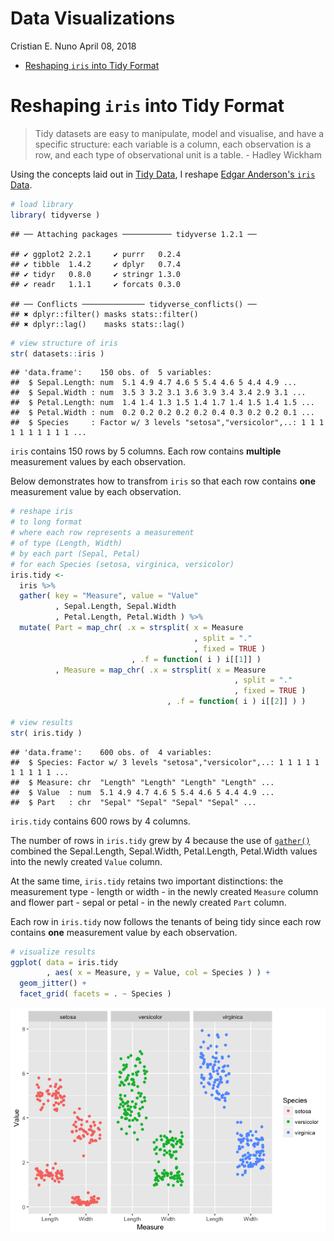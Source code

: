 Data Visualizations
================
Cristian E. Nuno
April 08, 2018

-   [Reshaping `iris` into Tidy Format](#reshaping-iris-into-tidy-format)

Reshaping `iris` into Tidy Format
=================================

> Tidy datasets are easy to manipulate, model and visualise, and have a specific structure: each variable is a column, each observation is a row, and each type of observational unit is a table. - Hadley Wickham

Using the concepts laid out in [Tidy Data](http://vita.had.co.nz/papers/tidy-data.pdf), I reshape [Edgar Anderson's `iris` Data](https://stat.ethz.ch/R-manual/R-devel/library/datasets/html/iris.html).

``` r
# load library
library( tidyverse )
```

    ## ── Attaching packages ─────────── tidyverse 1.2.1 ──

    ## ✔ ggplot2 2.2.1     ✔ purrr   0.2.4
    ## ✔ tibble  1.4.2     ✔ dplyr   0.7.4
    ## ✔ tidyr   0.8.0     ✔ stringr 1.3.0
    ## ✔ readr   1.1.1     ✔ forcats 0.3.0

    ## ── Conflicts ────────────── tidyverse_conflicts() ──
    ## ✖ dplyr::filter() masks stats::filter()
    ## ✖ dplyr::lag()    masks stats::lag()

``` r
# view structure of iris
str( datasets::iris )
```

    ## 'data.frame':    150 obs. of  5 variables:
    ##  $ Sepal.Length: num  5.1 4.9 4.7 4.6 5 5.4 4.6 5 4.4 4.9 ...
    ##  $ Sepal.Width : num  3.5 3 3.2 3.1 3.6 3.9 3.4 3.4 2.9 3.1 ...
    ##  $ Petal.Length: num  1.4 1.4 1.3 1.5 1.4 1.7 1.4 1.5 1.4 1.5 ...
    ##  $ Petal.Width : num  0.2 0.2 0.2 0.2 0.2 0.4 0.3 0.2 0.2 0.1 ...
    ##  $ Species     : Factor w/ 3 levels "setosa","versicolor",..: 1 1 1 1 1 1 1 1 1 1 ...

`iris` contains 150 rows by 5 columns. Each row contains **multiple** measurement values by each observation.

Below demonstrates how to transfrom `iris` so that each row contains **one** measurement value by each observation.

``` r
# reshape iris
# to long format
# where each row represents a measurement
# of type (Length, Width)
# by each part (Sepal, Petal)
# for each Species (setosa, virginica, versicolor)
iris.tidy <-
  iris %>%
  gather( key = "Measure", value = "Value"
          , Sepal.Length, Sepal.Width
          , Petal.Length, Petal.Width ) %>%
  mutate( Part = map_chr( .x = strsplit( x = Measure
                                         , split = "."
                                         , fixed = TRUE )
                           , .f = function( i ) i[[1]] )
          , Measure = map_chr( .x = strsplit( x = Measure
                                                  , split = "."
                                                  , fixed = TRUE )
                                   , .f = function( i ) i[[2]] ) )

# view results
str( iris.tidy )
```

    ## 'data.frame':    600 obs. of  4 variables:
    ##  $ Species: Factor w/ 3 levels "setosa","versicolor",..: 1 1 1 1 1 1 1 1 1 1 ...
    ##  $ Measure: chr  "Length" "Length" "Length" "Length" ...
    ##  $ Value  : num  5.1 4.9 4.7 4.6 5 5.4 4.6 5 4.4 4.9 ...
    ##  $ Part   : chr  "Sepal" "Sepal" "Sepal" "Sepal" ...

`iris.tidy` contains 600 rows by 4 columns.

The number of rows in `iris.tidy` grew by 4 because the use of [`gather()`](https://www.rdocumentation.org/packages/tidyr/versions/0.8.0/topics/gather) combined the Sepal.Length, Sepal.Width, Petal.Length, Petal.Width values into the newly created `Value` column.

At the same time, `iris.tidy` retains two important distinctions: the measurement type - length or width - in the newly created `Measure` column and flower part - sepal or petal - in the newly created `Part` column.

Each row in `iris.tidy` now follows the tenants of being tidy since each row contains **one** measurement value by each observation.

``` r
# visualize results
ggplot( data = iris.tidy
        , aes( x = Measure, y = Value, col = Species ) ) +
  geom_jitter() +
  facet_grid( facets = . ~ Species )
```

![](README_files/figure-markdown_github/Visualize%20Tidy%20Iris-1.png)

